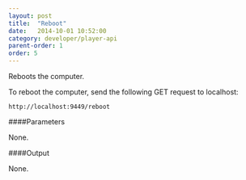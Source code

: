 ```yaml
---
layout: post
title:  "Reboot"
date:   2014-10-01 10:52:00
category: developer/player-api
parent-order: 1
order: 5
---
```


Reboots the computer.

To reboot the computer, send the following GET request to localhost:

`http://localhost:9449/reboot`

####Parameters

None.


####Output

None.
